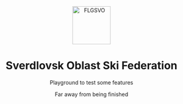 <div align='center'>
  <a href="https://www.flgsvo.ru">
    <img alt="FLGSVO" src="https://flgsvo.ru/flgso.svg" width="100" />
  </a>
  
  <h1 align="center">
    Sverdlovsk Oblast Ski Federation
  </h1>
  
  <p>Playground to test some features</p>
  <p>Far away from being finished</p>
</div>


